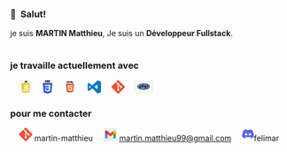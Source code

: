 
### 👋&nbsp;&nbsp;Salut!

je suis **MARTIN Matthieu**, Je suis un **Développeur Fullstack**.
<br><br>

### je travaille actuellement avec


&nbsp;&nbsp;&nbsp;&nbsp;<img alt="JavaScript" title="JavaScript" src="icon/js_logo.png" height="24"> &nbsp;&nbsp;&nbsp;&nbsp;<img alt="CSS" title="CSS" src="icon/css_logo.png" height="24"> &nbsp;&nbsp;&nbsp;&nbsp;<img alt="HTML" title="HTML" src="icon/html_logo.png" height="24"> &nbsp;&nbsp;&nbsp;&nbsp;<img alt="VS Code" title="VS Code" src="icon/vsc_logo.png" height="24"> &nbsp;&nbsp;&nbsp;&nbsp;<img alt="Git" title="Git" src="icon/git_logo.png" height="24">&nbsp;&nbsp;&nbsp;&nbsp;<img alt="PHP" title="php" src="icon/php_logo.png" height="24">

### pour me contacter 
&nbsp;&nbsp;&nbsp;&nbsp;<img alt="git" title="git" src="icon/git_logo.png" height="24"> martin-matthieu
&nbsp;&nbsp;&nbsp;&nbsp;<img alt="mail" title="mail" src="icon/mail_logo.png" height="24"> martin.matthieu99@gmail.com
&nbsp;&nbsp;&nbsp;&nbsp;<img alt="discord" title="discord" src="icon/discord_logo.png" height="24">felimar

<br><br>

